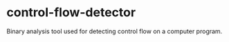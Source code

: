 # control-flow-detector
Binary analysis tool used for detecting control flow on a computer program.
